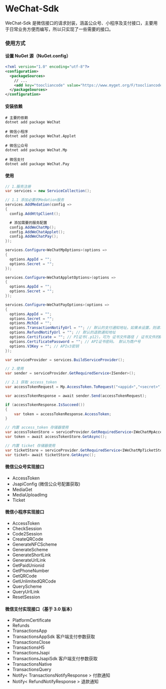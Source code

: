 # WeChat-Sdk

WeChat-Sdk 是微信接口的请求封装，涵盖公众号、小程序及支付接口，主要用于日常业务方便而编写，所以只实现了一些需要的接口。

### 使用方式

#### 设置 NuGet 源（NuGet.config）

```xml
<?xml version="1.0" encoding="utf-8"?>
<configuration>
  <packageSources>
    // ...
    <add key="toocliancode" value="https://www.myget.org/F/toocliancode/api/v3/index.json" />
  </packageSources>
</configuration>
```

#### 安装依赖

```cil
# 主要的依赖
dotnet add package WeChat

# 微信小程序
dotnet add package WeChat.Applet

# 微信公众号
dotnet add package WeChat.Mp

# 微信支付
dotnet add package WeChat.Pay
```

#### 使用

```csharp
// 1.服务注册
var services = new ServiceCollection();

// 1.1 添加必要的Medation服务
services.AddMedation(config =>
{
  config.AddHttpClient();

  # 添加需要的服务配置
  config.AddWeChatMp();
  config.AddWeChatApplet();
  config.AddWeChatPay();
});

services.Configure<WeChatMpOptions>(options =>
{
  options.AppId = "";
  options.Secret = "";
});

services.Configure<WeChatAppletOptions>(options =>
{
  options.AppId = "";
  options.Secret = "";
});

services.Configure<WeChatPayOptions>(options =>
{
  options.AppId = "";
  options.Secret = "";
  options.MchId = "";
  options.TransactionNotifyUrl = ""; // 默认的支付通知地址。如果未设置，则请求接口时必须传入
  options.RefundNotifyUrl = ""; // 默认的退款通知地址
  options.Certificate = ""; // PI证书(.p12)。可为 证书文件路径 / 证书文件的Base64编码
  options.CertificatePassword = ""; // API证书密码。 默认为商户号
  options.V3Key = ""; // APIv3密钥
});

var serviceProvider = services.BuildServiceProvider();

// 2.使用
var sender = serviceProvider.GetRequiredService<ISender>();

// 2.1 获取 access_token
var accessTokenRequest = Mp.AccessToken.ToRequest("<appid>","<secret>");

var accessTokenResponse = await sender.Send(accessTokenRequest);

if (accessTokenResponse.IsSucceed())
{
    var token = accessTokenResponse.AccessToken;
}

// 内置 access_token 存储器使用
var accessTokenStore = serviceProvider.GetRequiredService<IWeChatMpAccessTokenStore>();
var token = await accessTokenStore.GetAsync();

// 内置 ticket 存储器使用
var ticketStore = serviceProvider.GetRequiredService<IWeChatMpTicketStore>();
var ticket= await ticketStore.GetAsync();

```

#### 微信公众号实现接口

- AccessToken
- JsapiConfig (微信公众号配置获取)
- MediaGet
- MediaUploadImg
- Ticket

#### 微信小程序实现接口

- AccessToken
- CheckSession
- Code2Session
- CreateQRCode
- GenerateNFCScheme
- GenerateScheme
- GenerateShortLink
- GenerateUrlLink
- GetPaidUnionid
- GetPhoneNumber
- GetQRCode
- GetUnlimitedQRCode
- QueryScheme
- QueryUrlLink
- ResetSession

#### 微信支付实现接口（基于 3.0 版本）

- PlatformCertificate
- Refunds
- TransactionsApp
- TransactionsAppSdk 客户端支付参数获取
- TransactionsClose
- TransactionsH5
- TransactionsJsapi
- TransactionsJsapiSdk 客户端支付参数获取
- TransactionsNative
- TransactionsQuery
- Notify< TransactionsNotifyResponse > 付款通知
- Notify< RefundNotifyResponse > 退款通知

